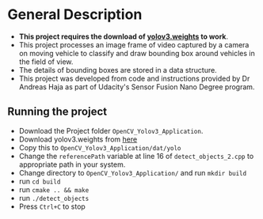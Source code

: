 # General Description
* **This project requires the download of [yolov3.weights](https://pjreddie.com/media/files/yolov3.weights) to work**.
* This project processes an image frame of video captured by a camera on moving vehicle to classify and draw bounding box around vehicles in the field of view.
* The details of bounding boxes are stored in a data structure. 
* This project was developed from code and instructions provided by Dr Andreas Haja as part of Udacity's Sensor Fusion Nano Degree program.

## Running the project
* Download the Project folder `OpenCV_Yolov3_Application`.
* Download yolov3.weights from [here](https://pjreddie.com/media/files/yolov3.weights)
* Copy this to `OpenCV_Yolov3_Application/dat/yolo`
* Change the `referencePath` variable at line 16 of `detect_objects_2.cpp` to appropriate path in your system.
* Change directory to `OpenCV_Yolov3_Application/` and run `mkdir build`
* run `cd build`
* run `cmake .. && make`
* run `./detect_objects`
* Press `Ctrl+C` to stop
